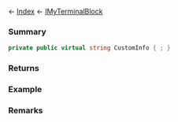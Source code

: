 ← [Index](Api-Index) ← [IMyTerminalBlock](Sandbox.ModAPI.Ingame.IMyTerminalBlock)

### Summary

```csharp
private public virtual string CustomInfo { ; }
```

### Returns

### Example

### Remarks

